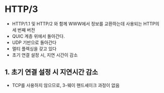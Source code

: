 # HTTP/3

- HTTP/1.1 및 HTTP/2 와 함께 WWW에서 정보를 교환하는데 사용되는 HTTP의 세 번째 버전
- QUIC 계층 위에서 돌아간다.
- UDP 기반으로 돌아간다
- 멀티 플렉싱을 갖고 있다
- 초기 연결 설정 시, 지연 시간이 감소

## 1. 초기 연결 설정 시 지연시간 감소

- TCP를 사용하지 않으므로, 3-웨이 핸드셰이크 과정이 없음
